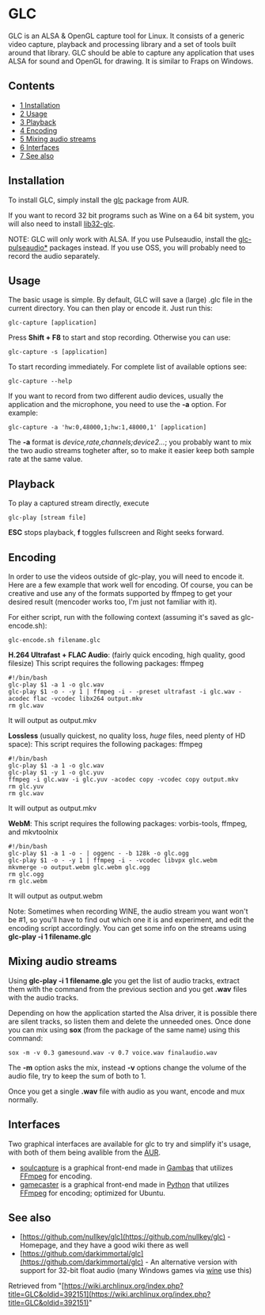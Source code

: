 # GLC

GLC is an ALSA & OpenGL capture tool for Linux. It consists of a generic video capture, playback and processing library and a set of tools built around that library. GLC should be able to capture any application that uses ALSA for sound and OpenGL for drawing. It is similar to Fraps on Windows.

## Contents

*   [1 Installation](#Installation)
*   [2 Usage](#Usage)
*   [3 Playback](#Playback)
*   [4 Encoding](#Encoding)
*   [5 Mixing audio streams](#Mixing_audio_streams)
*   [6 Interfaces](#Interfaces)
*   [7 See also](#See_also)

## Installation

To install GLC, simply install the [glc](https://aur.archlinux.org/packages/glc/) package from AUR.

If you want to record 32 bit programs such as Wine on a 64 bit system, you will also need to install [lib32-glc](https://aur.archlinux.org/packages/lib32-glc/).

NOTE: GLC will only work with ALSA. If you use Pulseaudio, install the [glc-pulseaudio*](https://aur.archlinux.org/packages.php?O=0&K=glc-pulseaudio&do_Search=Pesquisar) packages instead. If you use OSS, you will probably need to record the audio separately.

## Usage

The basic usage is simple. By default, GLC will save a (large) .glc file in the current directory. You can then play or encode it. Just run this:

```
glc-capture [application]

```

Press **Shift + F8** to start and stop recording. Otherwise you can use:

```
glc-capture -s [application]

```

To start recording immediately. For complete list of available options see:

```
glc-capture --help

```

If you want to record from two different audio devices, usually the application and the microphone, you need to use the **-a** option. For example:

```
glc-capture -a 'hw:0,48000,1;hw:1,48000,1' [application]

```

The **-a** format is _device,rate,channels;device2..._; you probably want to mix the two audio streams togheter after, so to make it easier keep both sample rate at the same value.

## Playback

To play a captured stream directly, execute

```
glc-play [stream file]

```

**ESC** stops playback, **f** toggles fullscreen and Right seeks forward.

## Encoding

In order to use the videos outside of glc-play, you will need to encode it. Here are a few example that work well for encoding. Of course, you can be creative and use any of the formats supported by ffmpeg to get your desired result (mencoder works too, I'm just not familiar with it).

For either script, run with the following context (assuming it's saved as glc-encode.sh):

```
glc-encode.sh filename.glc

```

**H.264 Ultrafast + FLAC Audio**: (fairly quick encoding, high quality, good filesize) This script requires the following packages: ffmpeg

```
#!/bin/bash
glc-play $1 -a 1 -o glc.wav
glc-play $1 -o - -y 1 | ffmpeg -i - -preset ultrafast -i glc.wav -acodec flac -vcodec libx264 output.mkv
rm glc.wav

```

It will output as output.mkv

**Lossless** (usually quickest, no quality loss, _huge_ files, need plenty of HD space): This script requires the following packages: ffmpeg

```
#!/bin/bash
glc-play $1 -a 1 -o glc.wav
glc-play $1 -y 1 -o glc.yuv
ffmpeg -i glc.wav -i glc.yuv -acodec copy -vcodec copy output.mkv
rm glc.yuv
rm glc.wav

```

It will output as output.mkv

**WebM**: This script requires the following packages: vorbis-tools, ffmpeg, and mkvtoolnix

```
#!/bin/bash
glc-play $1 -a 1 -o - | oggenc - -b 128k -o glc.ogg
glc-play $1 -o - -y 1 | ffmpeg -i - -vcodec libvpx glc.webm
mkvmerge -o output.webm glc.webm glc.ogg
rm glc.ogg
rm glc.webm

```

It will output as output.webm

Note: Sometimes when recording WINE, the audio stream you want won't be #1, so you'll have to find out which one it is and experiment, and edit the encoding script accordingly. You can get some info on the streams using **glc-play -i 1 filename.glc**

## Mixing audio streams

Using **glc-play -i 1 filename.glc** you get the list of audio tracks, extract them with the command from the previous section and you get **.wav** files with the audio tracks.

Depending on how the application started the Alsa driver, it is possible there are silent tracks, so listen them and delete the unneeded ones. Once done you can mix using **sox** (from the package of the same name) using this command:

```
sox -m -v 0.3 gamesound.wav -v 0.7 voice.wav finalaudio.wav

```

The **-m** option asks the mix, instead **-v** options change the volume of the audio file, try to keep the sum of both to 1.

Once you get a single **.wav** file with audio as you want, encode and mux normally.

## Interfaces

Two graphical interfaces are available for glc to try and simplify it's usage, with both of them being avalible from the [AUR](/index.php/AUR "AUR").

*   [soulcapture](https://aur.archlinux.org/packages/soulcapture/) is a graphical front-end made in [Gambas](/index.php/Gambas "Gambas") that utilizes [FFmpeg](/index.php/FFmpeg "FFmpeg") for encoding.
*   [gamecaster](https://aur.archlinux.org/packages/gamecaster/) is a graphical front-end made in [Python](/index.php/Python "Python") that utilizes [FFmpeg](/index.php/FFmpeg "FFmpeg") for encoding; optimized for Ubuntu.

## See also

*   [https://github.com/nullkey/glc](https://github.com/nullkey/glc) - Homepage, and they have a good wiki there as well
*   [https://github.com/darkimmortal/glc](https://github.com/darkimmortal/glc) - An alternative version with support for 32-bit float audio (many Windows games via [wine](/index.php/Wine "Wine") use this)

Retrieved from "[https://wiki.archlinux.org/index.php?title=GLC&oldid=392151](https://wiki.archlinux.org/index.php?title=GLC&oldid=392151)"